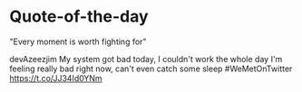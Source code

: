 # Quote-of-the-day

"Every moment is worth fighting for" 

devAzeezjim
My system got bad today, I couldn't work the whole day I'm feeling really bad right now, can't even catch some sleep 
#WeMetOnTwitter https://t.co/JJ34Id0YNm

